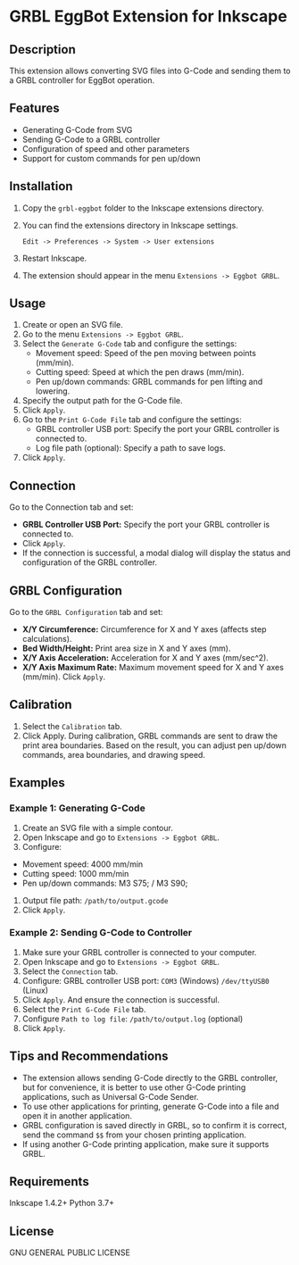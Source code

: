 # GRBL EggBot Extension for Inkscape
## Description
This extension allows converting SVG files into G-Code and sending them to a GRBL controller for EggBot operation.
## Features
- Generating G-Code from SVG
- Sending G-Code to a GRBL controller
- Configuration of speed and other parameters
- Support for custom commands for pen up/down
## Installation
1. Copy the `grbl-eggbot` folder to the Inkscape extensions directory.
2. You can find the extensions directory in Inkscape settings.

   `Edit -> Preferences -> System -> User extensions`
3. Restart Inkscape.
4. The extension should appear in the menu `Extensions -> Eggbot GRBL`.

## Usage
1. Create or open an SVG file.
2. Go to the menu `Extensions -> Eggbot GRBL`.
3. Select the `Generate G-Code` tab and configure the settings:
   - Movement speed: Speed of the pen moving between points (mm/min).
   - Cutting speed: Speed at which the pen draws (mm/min). 
   - Pen up/down commands: GRBL commands for pen lifting and lowering.
4. Specify the output path for the G-Code file.
5. Click `Apply`.
6. Go to the `Print G-Code File` tab and configure the settings:
   - GRBL controller USB port: Specify the port your GRBL controller is connected to.
   - Log file path (optional): Specify a path to save logs.
7. Click `Apply`.

## Connection
Go to the Connection tab and set:
- **GRBL Controller USB Port:** Specify the port your GRBL controller is connected to.
- Click `Apply`.
- If the connection is successful, a modal dialog will display the status and configuration of the GRBL controller.

## GRBL Configuration
Go to the `GRBL Configuration` tab and set:
  - **X/Y Circumference:** Circumference for X and Y axes (affects step calculations).
  - **Bed Width/Height:** Print area size in X and Y axes (mm).
  - **X/Y Axis Acceleration:** Acceleration for X and Y axes (mm/sec^2).
  - **X/Y Axis Maximum Rate:** Maximum movement speed for X and Y axes (mm/min).
Click `Apply`.

## Calibration
1. Select the `Calibration` tab.
2. Click Apply.
   During calibration, GRBL commands are sent to draw the print area boundaries.
   Based on the result, you can adjust pen up/down commands, area boundaries, and drawing speed.

## Examples

### Example 1: Generating G-Code
1. Create an SVG file with a simple contour.
2. Open Inkscape and go to `Extensions -> Eggbot GRBL`.
3. Configure:
  - Movement speed: 4000 mm/min
  - Cutting speed: 1000 mm/min
  - Pen up/down commands: M3 S75; / M3 S90;
1. Output file path: `/path/to/output.gcode`
2. Click `Apply`.

### Example 2: Sending G-Code to Controller
1. Make sure your GRBL controller is connected to your computer.
2. Open Inkscape and go to `Extensions -> Eggbot GRBL`.
3. Select the `Connection` tab.
4. Configure: GRBL controller USB port: `COM3` (Windows) `/dev/ttyUSB0` (Linux)
5. Click `Apply`. And ensure the connection is successful.
6. Select the `Print G-Code File` tab.
7. Configure `Path to log file`: `/path/to/output.log` (optional)
8. Click `Apply`.

## Tips and Recommendations
- The extension allows sending G-Code directly to the GRBL controller, but for convenience, it is better to use other G-Code printing applications, such as Universal G-Code Sender.
- To use other applications for printing, generate G-Code into a file and open it in another application.
- GRBL configuration is saved directly in GRBL, so to confirm it is correct, send the command `$$` from your chosen printing application.
- If using another G-Code printing application, make sure it supports GRBL.

## Requirements
Inkscape 1.4.2+
Python 3.7+

## License
GNU GENERAL PUBLIC LICENSE